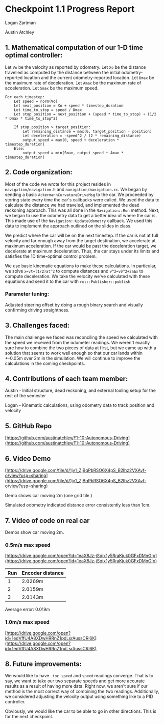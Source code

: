 # Checkpoint 1.1 Progress Report

Logan Zartman

Austin Atchley

## 1. Mathematical computation of our 1-D time optimal controller:
   Let `Vo` be the velocity as reported by odometry. 
   Let `Xo` be the distance travelled as computed by the distance between the initial odometry-reported location and the current odometry-reported location.
   Let `Dmax` be the maximum rate of deceleration.
   Let `Amax` be the maximum rate of acceleration.
   Let `Smax` be the maximum speed.

    For each timestep:
        Let speed = norm(Vo)
        Let next_position = Xo + speed * timestep_duration
        Let time_to_stop = speed / Dmax
        Let stop_position = next_position + (speed * time_to_stop) + (1/2 * Dmax * time_to_stop^2)

        If stop_position > target_position:
            Let remaining_distance = max(0, target_position - position)
            Let deceleration = -speed^2 / (2 * remaining_distance)
            output_speed = max(0, speed + deceleration * timestep_duration)
        Else:
            output_speed = min(Smax, output_speed + Amax * timestep_duration)


## 2. Code organization:

Most of the code we wrote for this project resides in `navigation/navigation.h` and `navigation/navigation.cc`. We began by sending a basic `AckermannCurvatureDriveMsg` to the car. We proceeded by storing state every time the car's callbacks were called. We used the data to calculate the distance we had traveled, and implemented the dead reckoning approach. This was all done in the `Navigation::Run` method. Next, we began to use the odometry data to get a better idea of where the car is. This made use of the `Navigation::UpdateOdometry` callback. We used this data to implement the approach outlined on the slides in class.

We predict where the car will be on the next timestep. If the car is not at full velocity and far enough away from the target destination, we accelerate at maximum acceleration. If the car would be past the deceleration target, we decelerate at maximum deceleration. Thus, the car stays under its limits and satisfies the 1D time-optimal control problem.

We use basic kinematic equations to make these calculations. In particular, we solve `x=vt+(1/2)at^2` to compute distances and `v^2=v0^2+2aΔx` to compute deceleration. We take the velocity we've calculated with these equations and send it to the car with `ros::Publisher::publish`.

### Parameter tuning:

Adjusted steering offset by doing a rough binary search and visually confirming driving straightness.

## 3. Challenges faced:

The main challenge we faced was reconciling the speed we calculated with the speed we received from the odometer readings. We weren't exactly sure how to combine the two pieces of data at first, but we came up with a solution that seems to work well enough so that our car lands within +-0.05m over 2m in the simulation. We will continue to improve the calculations in the coming checkpoints.

## 4. Contributions of each team member:

Austin - Initial structure, dead reckoning, and external tooling setup for the rest of the semester

Logan - Kinematic calculations, using odometry data to track position and velocity

## 5. GitHub Repo
[https://github.com/austinatchley/F1-10-Autonomous-Driving](https://github.com/austinatchley/F1-10-Autonomous-Driving)

## 6. Video Demo
[https://drive.google.com/file/d/1jy1_ZjBqPbRSO6X4pS_B2Ihz2VXAvf-o/view?usp=sharing](https://drive.google.com/file/d/1jy1_ZjBqPbRSO6X4pS_B2Ihz2VXAvf-o/view?usp=sharing)

Demo shows car moving 2m (one grid tile.)

Simulated odometry indicated distance error consistently less than 1cm.


## 7. Video of code on real car

Demos show car moving 2m.

### 0.5m/s max speed
[https://drive.google.com/open?id=1eaX8Jz-jSqix1y5RraKjuk0GFxDMnGIp](https://drive.google.com/open?id=1eaX8Jz-jSqix1y5RraKjuk0GFxDMnGIp)

Run | Encoder distance
--- | ---
1 | 2.0269m
2 | 2.0159m
3 | 2.0143m

Average error: 0.019m

### 1.0m/s max speed
[https://drive.google.com/open?id=1edVffU4A8XDwHRRnZ1pdLsrAussCRl6K](https://drive.google.com/open?id=1edVffU4A8XDwHRRnZ1pdLsrAussCRl6K)

## 8. Future improvements:
We would like to have `_toc_speed` and `speed` readings converge. That is to say, we want to take our two separate speeds and get more accurate results as a result of having more data. Right now, we aren't sure if our method is the most correct way of combining the two readings. Additionally, we considered adjusting the velocity output using something like to a PID controller.

Obviously, we would like the car to be able to go in other directions. This is for the next checkpoint.

